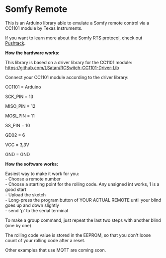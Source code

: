 # Somfy Remote
This is an Arduino library able to emulate a Somfy remote control via a CC1101 module by Texas Instruments.

If you want to learn more about the Somfy RTS protocol, check out [Pushtack](https://pushstack.wordpress.com/somfy-rts-protocol/).


**How the hardware works:**

This library is based on a driver library for the CC1101 module: https://github.com/LSatan/RCSwitch-CC1101-Driver-Lib

Connect your CC1101 module according to the driver library:

CC1101 = Arduino

SCK_PIN = 13

MISO_PIN = 12

MOSI_PIN = 11

SS_PIN = 10

GD02 = 6

VCC = 3,3V

GND = GND


**How the software works:**

Easiest way to make it work for you:  
    - Choose a remote number  
    - Choose a starting point for the rolling code. Any unsigned int works, 1 is a good start  
    - Upload the sketch  
    - Long-press the program button of YOUR ACTUAL REMOTE until your blind goes up and down slightly  
    - send 'p' to the serial terminal  

To make a group command, just repeat the last two steps with another blind (one by one)

The rolling code value is stored in the EEPROM, so that you don't loose count of your rolling code after a reset.   

Other examples that use MQTT are coming soon.
